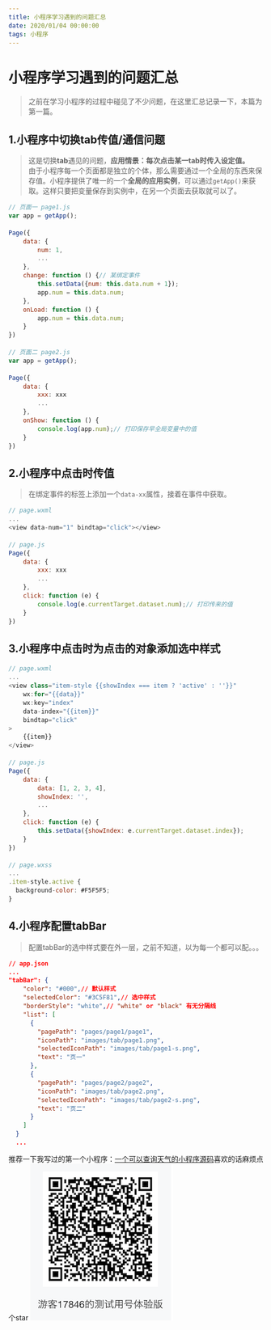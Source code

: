 ```yaml
---
title: 小程序学习遇到的问题汇总
date: 2020/01/04 00:00:00
tags: 小程序
---
```


# 小程序学习遇到的问题汇总
<ClientOnly>
  <display-bar :displayData="$frontmatter"></display-bar>
</ClientOnly>

> 之前在学习小程序的过程中碰见了不少问题，在这里汇总记录一下，本篇为第一篇。

## 1.小程序中切换tab传值/通信问题
> 这是切换**tab**遇见的问题，**应用情景：每次点击某一tab时传入设定值。**<br>
> 由于小程序每一个页面都是独立的个体，那么需要通过一个全局的东西来保存值。小程序提供了唯一的一个**全局的应用实例**，可以通过``getApp()``来获取。这样只要把变量保存到实例中，在另一个页面去获取就可以了。

```js
// 页面一 page1.js
var app = getApp();

Page({
	data: {
		num: 1,
		...
	},
	change: function () {// 某绑定事件
		this.setData({num: this.data.num + 1});
		app.num = this.data.num;
	},
	onLoad: function () {
		app.num = this.data.num;
	}
})

// 页面二 page2.js
var app = getApp();

Page({
	data: {
		xxx: xxx
		...
	},
	onShow: function () {
		console.log(app.num);// 打印保存早全局变量中的值
	}
})
```

## 2.小程序中点击时传值
> 在绑定事件的标签上添加一个``data-xx``属性，接着在事件中获取。

```js
// page.wxml
...
<view data-num="1" bindtap="click"></view>

// page.js
Page({
	data: {
		xxx: xxx
		...
	},
	click: function (e) {
		console.log(e.currentTarget.dataset.num);// 打印传来的值
	}
})
```

## 3.小程序中点击时为点击的对象添加选中样式
```js
// page.wxml
...
<view class="item-style {{showIndex === item ? 'active' : ''}}"
	wx:for="{{data}}"
	wx:key="index"
	data-index="{{item}}"
	bindtap="click"
>
	{{item}}
</view>

// page.js
Page({
	data: {
		data: [1, 2, 3, 4],
		showIndex: '',
		...
	},
	click: function (e) {
		this.setData({showIndex: e.currentTarget.dataset.index});
	}
})

// page.wxss
...
.item-style.active {
  background-color: #F5F5F5;
}
```

## 4.小程序配置tabBar
> 配置tabBar的选中样式要在外一层，之前不知道，以为每一个都可以配。。。

```json
// app.json
...
"tabBar": {
    "color": "#000",// 默认样式
    "selectedColor": "#3C5F81",// 选中样式
    "borderStyle": "white",// "white" or "black" 有无分隔线
    "list": [
      {
        "pagePath": "pages/page1/page1",
        "iconPath": "images/tab/page1.png",
        "selectedIconPath": "images/tab/page1-s.png",
        "text": "页一"
      },
      {
        "pagePath": "pages/page2/page2",
        "iconPath": "images/tab/page2.png",
        "selectedIconPath": "images/tab/page2-s.png",
        "text": "页二"
      }
    ]
  }
  ...
```

推荐一下我写过的第一个小程序：[一个可以查询天气的小程序源码](https://github.com/StarlightUnion/Weather-MiniProgram)喜欢的话麻烦点个star
![天气](/images/frontend/miniprogram/mp-qrcode.png)




